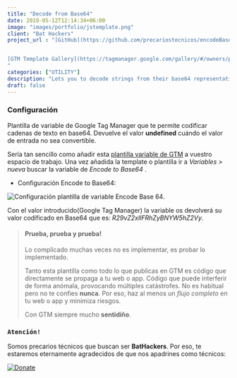 ```yaml
---
title: "Decode from Base64"
date: 2019-05-12T12:14:34+06:00
image: "images/portfolio/jstemplate.png"
client: "Bat Hackers"
project_url : "[GitHub](https://github.com/precariostecnicos/encodeBase64)


[GTM Template Gallery](https://tagmanager.google.com/gallery/#/owners/precariostecnicos/templates/EncodeBase64)
"
categories: ["UTILITY"]
description: "Lets you to decode strings from their base64 representation. Returns undefined when provided with invalid input."
draft: false
---
```



###   Configuración

Plantilla de variable de  Google Tag Manager que te permite codificar cadenas de texto en base64. Devuelve el valor **undefined** cuándo el valor de entrada no sea convertible. 

Sería tan sencillo como añadir esta [plantilla variable de GTM](https://tagmanager.google.com/gallery/#/owners/precariostecnicos/templates/EncodeBase64) a vuestro espacio de trabajo. Una vez añadida la template o plantilla ir a *Variables > nueva* buscar la variable de *Encode to Base64*  .

- Configuración Encode to Base64:

![Configuración plantilla de variable Encode Base 64](https://user-images.githubusercontent.com/54624019/77110858-8de33280-6a26-11ea-9bef-3d411502b667.PNG).

Con el valor introducido(Google Tag Manager) la variable os devolverá  su valor codificado en Base64 que es: *R29vZ2xlIFRhZyBNYW5hZ2Vy*.

> #### Prueba, prueba y prueba!
>Lo complicado muchas veces no es implementar, es probar lo implementado. 
>
>Tanto esta plantilla como todo lo que publicas en GTM es código que directamente se propaga a tu web o app. 
Código que puede interferir de forma anómala, provocando múltiples catástrofes. No es habitual pero no te confies **nunca**. Por eso, haz al menos un *flujo completo* en tu web o app y minimiza riesgos. 
>
> Con GTM siempre mucho **sentidiño**.

### ```Atención!```
Somos precarios técnicos que buscan ser **BatHackers**. Por eso, te estaremos eternamente agradecidos de que nos apadrines como técnicos: 

[![Donate](https://img.shields.io/badge/Donate-PayPal-green.svg)](https://www.paypal.com/cgi-bin/webscr?)